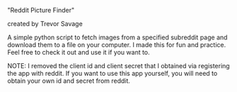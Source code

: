 "Reddit Picture Finder"

created by Trevor Savage

A simple python script to fetch images from a specified subreddit page and download them to a file on your computer. 
I made this for fun and practice. Feel free to check it out and use it if you want to.

NOTE: I removed the client id and client secret that I obtained via registering the app with reddit. 
If you want to use this app yourself, you will need to obtain your own id and secret from reddit.
